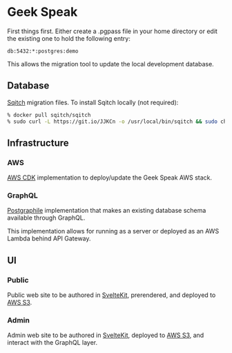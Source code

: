 # Geek Speak

First things first. Either create a .pgpass file in your home directory or
edit the existing one to hold the following entry:

```
db:5432:*:postgres:demo
```

This allows the migration tool to update the local development database.

## Database

[Sqitch](https://sqitch.org/docs/manual/sqitchtutorial/) migration files. To
install Sqitch locally (not required):

```sh
% docker pull sqitch/sqitch
% sudo curl -L https://git.io/JJKCn -o /usr/local/bin/sqitch && sudo chmod +x /usr/local/bin/sqitch
```

## Infrastructure

### AWS

[AWS CDK](https://docs.aws.amazon.com/cdk/latest/guide/getting_started.html) implementation to deploy/update the Geek Speak AWS stack.

### GraphQL

[Postgraphile](https://www.graphile.org/postgraphile/) implementation that makes an existing database schema available through GraphQL.

This implementation allows for running as a server or deployed as an AWS Lambda behind API Gateway.

## UI

### Public

Public web site to be authored in [SvelteKit](https://kit.svelte.dev/docs), prerendered, and deployed to [AWS S3](https://aws.amazon.com/s3/).

### Admin

Admin web site to be authored in [SvelteKit](https://kit.svelte.dev/docs), deployed to [AWS S3](https://aws.amazon.com/s3/), and interact with the GraphQL layer.
